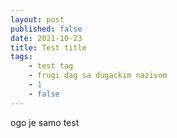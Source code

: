 ```yaml
---
layout: post
published: false
date: 2021-10-23
title: Test title
tags:
    - test tag
    - frugi dag sa dugackim nazivom
    - 1
    - false
---
```


ogo je samo test